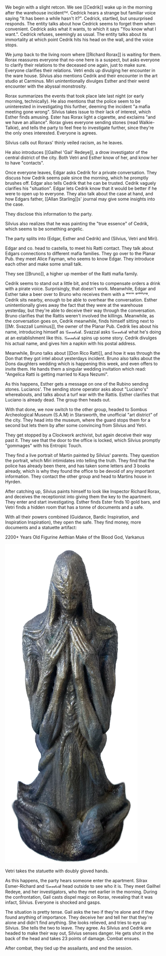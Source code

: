 We begin with a slight retcon. We see [[Cedrik]] wake up in the morning after the warehouse incidentᵀᴹ. Cedrick hears a strange but familiar voice saying "It has been a while hasn't it?". Cedrick, startled, but unsurprised responds. The entity talks about how Cedrick seems to forget them when convenient. Cedrick asks what it wants, to which it says "You know what I want.". Cedrick refuses, seemingly as usual. The entity talks about its immortality at which point Cedrik hits his head on the wall, and the voice stops.

We jump back to the living room where [[Richard Rorax]] is waiting for them. Rorax reassures everyone that no-one here is a suspect, but asks everyone to clarify their relations to the deceased one again, just to make sure. Everyone clarifies their relations. Vetri ends up divulging her encounter in the ware house. Silvius also mentions Cedrik and their encounter in the art studio at Carminus. Miri unintentionally divulges Esther and their weird encounter with the abyssal monstrosity. 

Rorax summarizes the events that took place late last night (or early morning, technically). He also mentions that the police seem to be uninterested in investigating this further, deeming the incident "a mafia meeting gone wrong". Silvius takes issue to their lack of interest, which Esther finds amusing. Ester has Rorax light a cigarette, and exclaims "and we have an alliance". Rorax gives everyone sending stones (read Walkie-Talkie), and tells the party to feel free to investigate further, since they're the only ones interested. Everyone is agrees. 

Silvius calls out Roraxs' thinly veiled racism, as he leaves.

He also introduces [[Gailhel 'Gail' Redeye]], a drow investigator of the central district of the city. 
Both Vetri and Esther know of her, and know her to have "contacts". 

Once everyone leaves, Edgar asks Cedrik for a private conversation. They discuss how Cedrik seems pale since the morning, which he promptly brushes off. Edgar also tells Cedrik that he can be trusted. Cedrik vaguely clarifies his "situation". Edgar lets Cedrik know that it would be better if he were to open up to everyone. They also talk about the case at hand, and how Edgars father, [[Allan Starling]]s' journal may give some insights into the case. 

They disclose this information to the party.

Silvius also realizes that he was painting the "true essence" of Cedrik, which seems to be something angelic.

The party splits into (Edgar, Esther and Cedrik) and (Silvius, Vetri and Miri). 

Edgar and co. head to castella, to meet his Ratti contact. They talk about Edgars connections to different mafia families. They go over to the Planar Pub. they meet Alice Fayman, who seems to know Edgar. They introduce each other and make some small talk.

They see [[Bruno]], a higher up member of the Ratti mafia family.

Cedrik seems to stand out a little bit, and tries to compensate orders a drink with a pirate voice. Surprisingly, that doesn't work. Meanwhile, Edgar and Esther take a beer over to Bruno who receives them with a ʷᵃʳᵐ ᵍʳᵉᵉᵗᶦⁿᵍ. Cedrik sits nearby, enough to be able to overhear the conversation. Esther unintentionally gives away the fact that they were at the warehouse yesterday, but they're able to deceive their way through the conversation. Bruno clarifies that the Rattis weren't involved the killings. Meanwhile, as the conversation goes on, Cedrik meanwhile, finds himself sitting next to [[Mr. Svazzall Luminus]], the owner of the Planar Pub. Cedrik lies about his name, introducing himself as 𝒢𝓌ℯ𝒹𝓇𝒾𝓀. Svazzal asks 𝒢𝓌ℯ𝒹𝓇𝒾𝓀 what he's doing at an establishment like this. 𝒢𝓌ℯ𝒹𝓇𝒾𝓀 spins up some story.  Cedrik divulges his actual name, and gives him a napkin with his postal address. 

Meanwhile, Bruno talks about [[Don Rico Ratti]], and how it was through the Don that they got intel about yesterdays incident. Bruno also talks about the Dons daughters wedding which is happening this week, and even offers to invite them. He hands them a singular wedding invitation which read: "Angelica Ratti is getting married to Kaya Nezumi". 

As this happens, Esther gets a message on one of the Rubino sending stones. Lucianos'. The sending stone operator asks about "Luciano's" whereabouts, and talks about a turf war with the Rattis. Esther clarifies that Luciano is already dead. The group then heads out.

With that done, we now switch to the other group, headed to Sombus Archeological Museum (S.A.M) in Starsworth, the unofficial "art district" of the city. They head into the museum, where the guard stops them for a second but lets them by after some convincing from Silvius and Yetri.

They get stopped by a Clockwork archivist, but again deceive their way past it. They see that the door to the office is locked, which Silvius promptly "gommages" with his Entropic Touch.

They find a live portrait of Martin painted by Silvius' parents. They question the portrait, which Miri intimidates into telling the truth. They find that the police has already been there, and has taken some letters and 3 books already, which is why they found the office to be devoid of any important information.  They contact the other group and head to Martins house in Hyrden.

After catching up, Silvius paints himself to look like Inspector Richard Rorax, and deceives the receptionist into giving them the key to the apartment. They enter and start investigating. Esther finds 
Ester finds 10 gold bars, and Vetri finds a hidden room that has a tonne of documents and a safe.

With all their powers combined (Guidance, Bardic Inspiration, and Inspiration Inspiration), they open the safe. They find money, more documents and a statuette artifact:

2200+ Years Old Figurine
Aethian Make
of the Blood God, Varkanus

![Varkanus Statuette](/Images/Vstatue.png)

Vetri takes the statuette with doubly gloved hands.

As this happens, the party hears someone enter the apartment. Silrax Esmer-Richard and 𝒢𝓌ℯ𝒹𝓇𝒾𝓀 head outside to see who it is. They meet Gailhel Redeye, and her investigators, who they met earlier in the morning. During the confrontation, Gail casts dispel magic on Rorax, revealing that it was infact, Silvius. Everyone is shocked and gasps.

The situation is pretty tense. Gail asks the two if they're alone and if they found anything of importance. They deceive her and tell her that they're alone and didn't find anything. She looks relieved, and tries to eye up Silvius. She tells the two to leave. They agree. As Silvius and Cedrik are headed to make their way out, Silvius senses danger. He gets shot in the back of the head and takes 23 points of damage. Combat ensues.

After combat, they tied up the assailants, and end the session.
